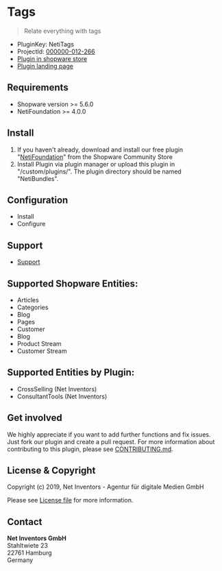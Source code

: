 # Tags
> Relate everything with tags

* PluginKey: NetiTags
* ProjectId: [000000-012-266](https://redmine.netinventors.de/projects/000000-012-266)
* [Plugin in shopware store](http://store.shopware.com/detail/index/sArticle/164425)
* [Plugin landing page](http://www.shopinventors.de/shopware-plugins/tags/)

## Requirements
* Shopware version >= 5.6.0
* NetiFoundation >= 4.0.0

## Install
1. If you haven't already, download and install our free plugin "[NetiFoundation](http://store.shopware.com/detail/index/sArticle/162025)" from the Shopware Community Store
2. Install Plugin via plugin manager or upload this plugin in "/custom/plugins/". The plugin directory should be named "NetiBundles". 

## Configuration
* Install
* Configure

## Support
* [Support](https://support.netinventors.de/hc/de/sections/115000761434)

## Supported Shopware Entities:
* Articles
* Categories
* Blog
* Pages
* Customer
* Blog
* Product Stream
* Customer Stream

## Supported Entities by Plugin:
* CrossSelling (Net Inventors)
* ConsultantTools (Net Inventors)

## Get involved 
We highly appreciate if you want to add further functions and fix issues. Just fork our plugin and create a pull request.
For more information about contributing to this plugin, please see [CONTRIBUTING.md](CONTRIBUTING.md).

## License & Copyright
Copyright (c) 2019, Net Inventors - Agentur für digitale Medien GmbH

Please see [License file](LICENSE) for more information.

## Contact
**Net Inventors GmbH**  
Stahltwiete 23  
22761 Hamburg  
Germany  
